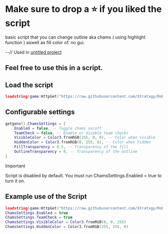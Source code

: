 #  Make sure to drop a ⭐ if you liked the script
basic script that you can change outline aka chams ( using highlight function ) aswell as fill color of. no gui.

 --// Used in [untitled project](https://github.com/Stratxgy/Untitled-Project)
## Feel free to use this in a script.

## Load the script
```lua
loadstring(game:HttpGet("https://raw.githubusercontent.com/Stratxgy/Roblox-Chams-Highlight/refs/heads/main/Highlight.lua"))()
```

## Configurable settings
```lua
getgenv().ChamsSettings = {
    Enabled = false, -- Toggle chams on/off
    TeamCheck = false, -- Enable or disable team checks
    VisibleColor = Color3.fromRGB(255, 0, 0), -- Color when visible
    HiddenColor = Color3.fromRGB(0, 255, 0), -- Color when hidden
    FillTransparency = 0.5, -- Transparency of the fill
    OutlineTransparency = 0, -- Transparency of the outline
}
```
> [!IMPORTANT]
> Script is disabled by default. You must run ChamsSettings.Enabled = true to turn it on.

## Example use of the Script
```lua
loadstring(game:HttpGet("https://raw.githubusercontent.com/Stratxgy/Roblox-Chams-Highlight/refs/heads/main/Highlight.lua"))() -- load the script
ChamsSettings.Enabled = true
ChamsSettings.TeamCheck = true
ChamsSettings.VisibleColor = Color3.fromRGB(0, 0, 255)
ChamsSettings.HiddenColor = Color3.fromRGB(255, 255, 0)
```
